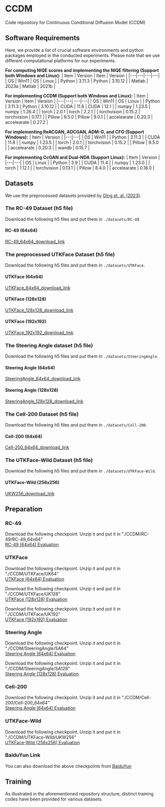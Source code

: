 # CCDM
Code repository for Continuous Conditional Diffusion Model (CCDM)

<!-- ----------------------------------------------------------------->
## Software Requirements
Here, we provide a list of crucial software environments and python packages employed in the conducted experiments. Please note that we use different computational platforms for our experiments. <br />

**For computing NIQE scores and implementing the NIQE filtering (Support both Windows and Linux):**
| Item | Version | Item | Version |
|---|---|---|---|
| OS | Win11 | OS | Linux |
| Python | 3.11.3 | Python | 3.10.12 |
| Matlab | 2023a | Matlab | 2021b |


**For implementing CCDM (Support both Windows and Linux):**
| Item | Version | Item | Version |
|---|---| ---|---|
| OS | Win11 | OS | Linux |
| Python | 3.11.3 | Python | 3.10.12 |
| CUDA  | 11.8 | CUDA  | 12.1 |
| numpy | 1.23.5 | numpy | 1.26.4 |
| torch | 2.0.1 | torch | 2.2.1 |
| torchvision | 0.15.2 | torchvision | 0.17.1 |
| Pillow | 9.5.0 | Pillow | 9.0.1 |
| accelearate | 0.20.3 | accelearate | 0.27.2 |

**For implementing ReACGAN, ADCGAN, ADM-G, and CFG (Support Windows):**
| Item | Version |
|---|---|
| OS | Win11 |
| Python | 3.11.3 |
| CUDA  | 11.8 |
| numpy | 1.23.5 |
| torch | 2.0.1 |
| torchvision | 0.15.2 |
| Pillow | 9.5.0 |
| accelearate | 0.20.3 |
| wandb | 0.15.7 |

**For implementing CcGAN and Dual-NDA (Support Linux):**
| Item | Version |
|---|---|
| OS | Linux |
| Python | 3.9 |
| CUDA  | 11.4 |
| numpy | 1.23.0 |
| torch | 1.12.1 |
| torchvision | 0.13.1 |
| Pillow | 8.4.0 |
| accelearate | 0.18.0 |


<!-- --------------------------------------------------------------- -->
## Datasets

We use the preprocessed datasets provided by [Ding et. al. (2023)](https://github.com/UBCDingXin/improved_CcGAN).

### The RC-49 Dataset (h5 file)
Download the following h5 files and put them in `./datasets/RC-49`.
#### RC-49 (64x64)
[RC-49_64x64_download_link](https://1drv.ms/u/s!Arj2pETbYnWQstI0OuDMqpEZA80tRQ?e=fJJbWw) <br />

### The preprocessed UTKFace Dataset (h5 file)
Download the following h5 files and put them in `./datasets/UTKFace`.
#### UTKFace (64x64)
[UTKFace_64x64_download_link](https://1drv.ms/u/s!Arj2pETbYnWQstIzurW-LCFpGz5D7Q?e=X23ybx) <br />
#### UTKFace (128x128)
[UTKFace_128x128_download_link](https://1drv.ms/u/s!Arj2pETbYnWQstJGpTgNYrHE8DgDzA?e=d7AeZq) <br />
#### UTKFace (192x192)
[UTKFace_192x192_download_link](https://1drv.ms/u/s!Arj2pETbYnWQstY8hLN3lWEyX0lNLA?e=BcjUQh) <br />

### The Steering Angle dataset (h5 file)
Download the following h5 files and put them in `./datasets/SteeringAngle`.
#### Steering Angle (64x64)
[SteeringAngle_64x64_download_link](https://1drv.ms/u/s!Arj2pETbYnWQstIyDTDpGA0CNiONkA?e=Ui5kUK) <br />
#### Steering Angle (128x128)
[SteeringAngle_128x128_download_link](https://1drv.ms/u/s!Arj2pETbYnWQstJ0j7rXhDtm6y4IcA?e=bLQh2e) <br />

### The Cell-200 Dataset (h5 file)
Download the following h5 files and put them in `./datasets/Cell-200`.
#### Cell-200 (64x64)
[Cell-200_64x64_download_link](https://1drv.ms/u/s!Arj2pETbYnWQstIt73ZfGOAjBMiTmQ?e=cvxFIN) <br />

### The UTKFace-Wild Dataset (h5 file)
Download the following h5 files and put them in `./datasets/UTKFace-Wild`.
#### UTKFace-Wild (256x256)
[UKW256_download_link](https://1drv.ms/u/s!Arj2pETbYnWQvNIcEZIlU4y4aLT5Lg?e=4JPBDE) <br />

<!-- ----------------------------------------------------------------->
## Preparation

### RC-49
Download the following checkpoint. Unzip it and put it in "./CCDM/RC-49/RC-49_64x64" <br />
[RC-49 (64x64) Evaluation](https://1drv.ms/u/s!Arj2pETbYnWQvNINsmYzlBdkgSloTg?e=c7g3lU) <br />

### UTKFace
Download the following checkpoint. Unzip it and put it in "./CCDM/UTKFace/UK64" <br />
[UTKFace (64x64) Evaluation](https://1drv.ms/u/s!Arj2pETbYnWQvNIR8yAfixpzCDQbrQ?e=yGPEZl) <br />

Download the following checkpoint. Unzip it and put it in "./CCDM/UTKFace/UK128" <br />
[UTKFace (128x128) Evaluation](https://1drv.ms/u/s!Arj2pETbYnWQvNIX_mPvqxOHK8Ppyg?e=pM2ShQ) <br />

Download the following checkpoint. Unzip it and put it in "./CCDM/UTKFace/UK192" <br />
[UTKFace (192x192) Evaluation](https://1drv.ms/u/s!Arj2pETbYnWQvNIVcOryy6Rba6obIA?e=AoHB16) <br />

### Steering Angle
Download the following checkpoint. Unzip it and put it in "./CCDM/SteeringAngle/SA64" <br />
[Steering Angle (64x64) Evaluation](https://1drv.ms/u/s!Arj2pETbYnWQvNIa6KuqZN6G4c8hWA?e=qsfYGy) <br />

Download the following checkpoint. Unzip it and put it in "./CCDM/SteeringAngle/SA128" <br />
[Steering Angle (128x128) Evaluation](https://1drv.ms/u/s!Arj2pETbYnWQvNIYO7bd6tivU7VXBQ?e=E3bRGG) <br />

### Cell-200
Download the following checkpoint. Unzip it and put it in "./CCDM/Cell-200/Cell-200_64x64" <br />
[Steering Angle (64x64) Evaluation](https://1drv.ms/u/s!Arj2pETbYnWQvNIZflDROKCaI4f71w?e=ivxSSN) <br />

### UTKFace-Wild
Download the following checkpoint. Unzip it and put it in "./CCDM/UTKFace-Wild/UKW256" <br />
[UTKFace-Wild (256x256) Evaluation](https://1drv.ms/f/s!Arj2pETbYnWQvNIWtkNQnosw_UG35g?e=noRdLV) <br />


### BaiduYun Link
You can also download the above checkpoints from [BaiduYun](https://pan.baidu.com/s/1l36fabUMPWVoMgYnvZenGg?pwd=7k11) <br />



<!-- --------------------------------------------------------------- -->
## Training
As illustrated in the aforementioned repository structure, distinct training codes have been provided for various datasets. <br />

